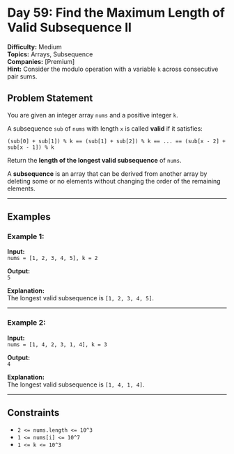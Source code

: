 # Day 59: Find the Maximum Length of Valid Subsequence II

**Difficulty:** Medium  
**Topics:** Arrays, Subsequence  
**Companies:** [Premium]  
**Hint:** Consider the modulo operation with a variable `k` across consecutive pair sums.

## Problem Statement

You are given an integer array `nums` and a positive integer `k`.

A subsequence `sub` of `nums` with length `x` is called **valid** if it satisfies:

```
(sub[0] + sub[1]) % k == (sub[1] + sub[2]) % k == ... == (sub[x - 2] + sub[x - 1]) % k
```

Return the **length of the longest valid subsequence** of `nums`.

A **subsequence** is an array that can be derived from another array by deleting some or no elements without changing the order of the remaining elements.

---

## Examples

### Example 1:

**Input:**  
`nums = [1, 2, 3, 4, 5], k = 2`

**Output:**  
`5`

**Explanation:**  
The longest valid subsequence is `[1, 2, 3, 4, 5]`.

---

### Example 2:

**Input:**  
`nums = [1, 4, 2, 3, 1, 4], k = 3`

**Output:**  
`4`

**Explanation:**  
The longest valid subsequence is `[1, 4, 1, 4]`.

---

## Constraints

- `2 <= nums.length <= 10^3`
- `1 <= nums[i] <= 10^7`
- `1 <= k <= 10^3`
